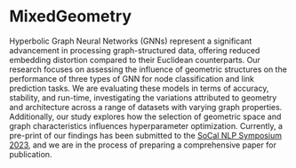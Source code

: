 # MixedGeometry

Hyperbolic Graph Neural Networks (GNNs) represent a significant advancement in processing graph-structured data, offering reduced embedding distortion compared to their Euclidean counterparts. Our research focuses on assessing the influence of geometric structures on the performance of three types of GNN for node classification and link prediction tasks. We are evaluating these models in terms of accuracy, stability, and run-time, investigating the variations attributed to geometry and architecture across a range of datasets with varying graph properties. Additionally, our study explores how the selection of geometric space and graph characteristics influences hyperparameter optimization. Currently, a pre-print of our findings has been submitted to the [SoCal NLP Symposium 2023](https://socalnlp.github.io/symp23/index.html), and we are in the process of preparing a comprehensive paper for publication.
